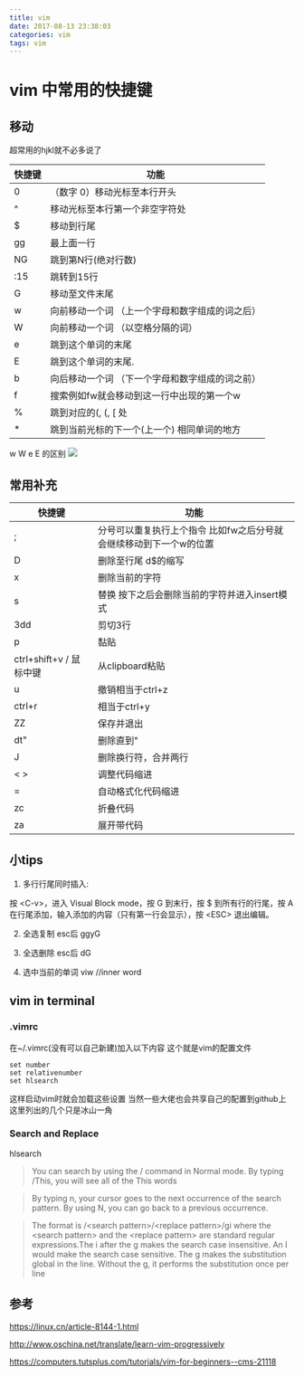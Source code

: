 ```yaml
---
title: vim
date: 2017-08-13 23:38:03
categories: vim
tags: vim
---
```

# vim 中常用的快捷键

<!--more-->

## 移动

超常用的hjkl就不必多说了

| 快捷键 | 功能                                            |
| ------ | ----------------------------------------------- |
| 0      | （数字 0）移动光标至本行开头                    |
| ^      | 移动光标至本行第一个非空字符处                  |
| $      | 移动到行尾                                      |
| gg     | 最上面一行                                      |
| NG     | 跳到第N行(绝对行数)                             |
| :15    | 跳转到15行                                      |
| G      | 移动至文件末尾                                  |
| w      | 向前移动一个词 （上一个字母和数字组成的词之后） |
| W      | 向前移动一个词 （以空格分隔的词）               |
| e      | 跳到这个单词的末尾                              |
| E      | 跳到这个单词的末尾.                             |
| b      | 向后移动一个词 （下一个字母和数字组成的词之前） |
| f      | 搜索例如fw就会移动到这一行中出现的第一个w       |
| %      | 跳到对应的(, (, [ 处                            |
| *      | 跳到当前光标的下一个(上一个) 相同单词的地方     |

w W e E 的区别
![](http://ou7k0sem6.bkt.clouddn.com/vim01.jpg)

## 常用补充
| 快捷键                  | 功能                                                               |
| ----------------------- | ------------------------------------------------------------------ |
| ;                       | 分号可以重复执行上个指令 比如fw之后分号就会继续移动到下一个w的位置 |
| D                       | 删除至行尾 d$的缩写                                                |
| x                       | 删除当前的字符                                                     |
| s                       | 替换 按下之后会删除当前的字符并进入insert模式                      |
| 3dd                     | 剪切3行                                                            |
| p                       | 黏贴                                                               |
| ctrl+shift+v / 鼠标中键 | 从clipboard粘贴                                                    |
| u                       | 撤销相当于ctrl+z                                                   |
| ctrl+r                  | 相当于ctrl+y                                                       |
| ZZ                      | 保存并退出                                                         |
| dt"                     | 删除直到"                                                          |
| J                       | 删除换行符，合并两行                                               |
| \< \>                   | 调整代码缩进                                                       |
| =                       | 自动格式化代码缩进                                                 |
| zc                      | 折叠代码                                                           |
| za                      | 展开带代码                                                         |


## 小tips
1. 多行行尾同时插入:

按 \<C-v\>，进入 Visual Block mode，按 G 到末行，按 $ 到所有行的行尾，按 A 在行尾添加，输入添加的内容（只有第一行会显示），按 \<ESC\> 退出编辑。

2. 全选复制
esc后 ggyG

3. 全选删除
esc后 dG

4. 选中当前的单词
 viw    //inner word

## vim in terminal

### .vimrc
在~/.vimrc(没有可以自己新建)加入以下内容
这个就是vim的配置文件
```
set number
set relativenumber
set hlsearch
```
这样启动vim时就会加载这些设置 当然一些大佬也会共享自己的配置到github上
这里列出的几个只是冰山一角

### Search and Replace
hlsearch
> You can search by using the / command in Normal mode. By typing /This, you will see all of the This words

> By typing n, your cursor goes to the next occurrence of the search pattern. By using N, you can go back to a previous occurrence.

> The format is /\<search pattern\>/\<replace pattern\>/gi where the \<search pattern> and the \<replace pattern\> are standard regular expressions.The i after the g makes the search case insensitive. An I would make the search case sensitive. The g makes the substitution global in the line. Without the g, it performs the substitution once per line

## 参考
https://linux.cn/article-8144-1.html

http://www.oschina.net/translate/learn-vim-progressively

https://computers.tutsplus.com/tutorials/vim-for-beginners--cms-21118
